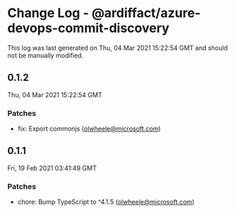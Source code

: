 # Change Log - @ardiffact/azure-devops-commit-discovery

This log was last generated on Thu, 04 Mar 2021 15:22:54 GMT and should not be manually modified.

<!-- Start content -->

## 0.1.2

Thu, 04 Mar 2021 15:22:54 GMT

### Patches

- fix: Export commonjs (olwheele@microsoft.com)

## 0.1.1

Fri, 19 Feb 2021 03:41:49 GMT

### Patches

- chore: Bump TypeScript to ^4.1.5 (olwheele@microsoft.com)
